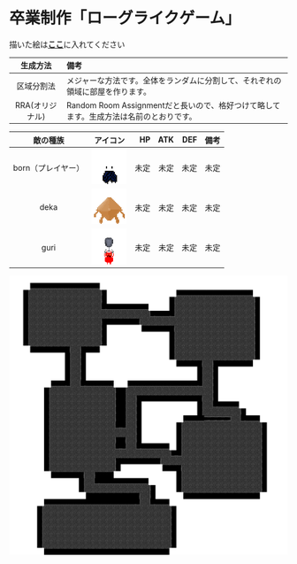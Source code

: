 # 卒業制作「ローグライクゲーム」

描いた絵は[**ここ**](/assets)に入れてください

|生成方法|備考|
|:--:|:--|
|区域分割法|メジャーな方法です。全体をランダムに分割して、それぞれの領域に部屋を作ります。|
|RRA(オリジナル)|Random Room Assignmentだと長いので、格好つけて略してます。生成方法は名前のとおりです。|

|敵の種族|アイコン|HP|ATK|DEF|備考|
|:--:|:--:|--:|--:|--:|:--|
|born（プレイヤー）|![born](sample/born.png)|未定|未定|未定|未定|
|deka|![deka](sample/deka.png)|未定|未定|未定|未定|
|guri|![guri](sample/guri.png)|未定|未定|未定|未定|

![参考画像](sample/sample.png)
